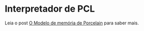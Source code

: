# Interpretador de PCL

Leia o post [O Modelo de memória de Porcelain](https://sacolle.github.io/blog/) para saber mais.